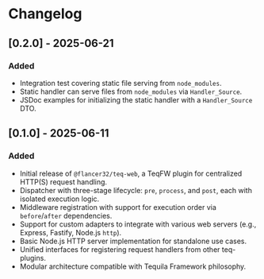 # Changelog

## [0.2.0] - 2025-06-21

### Added
- Integration test covering static file serving from `node_modules`.
- Static handler can serve files from `node_modules` via `Handler_Source`.
- JSDoc examples for initializing the static handler with a `Handler_Source` DTO.

## [0.1.0] - 2025-06-11

### Added
- Initial release of `@flancer32/teq-web`, a TeqFW plugin for centralized HTTP(S) request handling.
- Dispatcher with three-stage lifecycle: `pre`, `process`, and `post`, each with isolated execution logic.
- Middleware registration with support for execution order via `before`/`after` dependencies.
- Support for custom adapters to integrate with various web servers (e.g., Express, Fastify, Node.js `http`).
- Basic Node.js HTTP server implementation for standalone use cases.
- Unified interfaces for registering request handlers from other teq-plugins.
- Modular architecture compatible with Tequila Framework philosophy.


